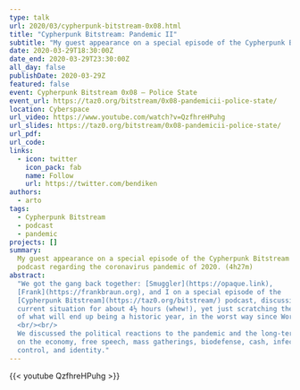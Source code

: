 ```yaml
---
type: talk
url: 2020/03/cypherpunk-bitstream-0x08.html
title: "Cypherpunk Bitstream: Pandemic II"
subtitle: "My guest appearance on a special episode of the Cypherpunk Bitstream podcast on March 29, 2020."
date: 2020-03-29T18:30:00Z
date_end: 2020-03-29T23:30:00Z
all_day: false
publishDate: 2020-03-29Z
featured: false
event: Cypherpunk Bitstream 0x08 — Police State
event_url: https://taz0.org/bitstream/0x08-pandemicii-police-state/
location: Cyberspace
url_video: https://www.youtube.com/watch?v=QzfhreHPuhg
url_slides: https://taz0.org/bitstream/0x08-pandemicii-police-state/
url_pdf:
url_code:
links:
  - icon: twitter
    icon_pack: fab
    name: Follow
    url: https://twitter.com/bendiken
authors:
  - arto
tags:
  - Cypherpunk Bitstream
  - podcast
  - pandemic
projects: []
summary:
  My guest appearance on a special episode of the Cypherpunk Bitstream
  podcast regarding the coronavirus pandemic of 2020. (4h27m)
abstract:
  "We got the gang back together: [Smuggler](https://opaque.link),
  [Frank](https://frankbraun.org), and I on a special episode of the
  [Cypherpunk Bitstream](https://taz0.org/bitstream/) podcast, discussing the
  current situation for about 4½ hours (whew!), yet just scratching the surface
  of what will end up being a historic year, in the worst way since World War II.
  <br/><br/>
  We discussed the political reactions to the pandemic and the long-term effects
  on the economy, free speech, mass gatherings, biodefense, cash, infection
  control, and identity."
---
```


{{< youtube QzfhreHPuhg >}}
